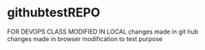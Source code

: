 # githubtestREPO
FOR DEVOPS CLASS 
MODIFIED IN LOCAL
changes made in git hub
changes made in browser
modification to test purpose 